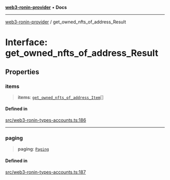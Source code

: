 [**web3-ronin-provider**](../README.md) • **Docs**

***

[web3-ronin-provider](../globals.md) / get\_owned\_nfts\_of\_address\_Result

# Interface: get\_owned\_nfts\_of\_address\_Result

## Properties

### items

> **items**: [`get_owned_nfts_of_address_Item`](get_owned_nfts_of_address_Item.md)[]

#### Defined in

[src/web3-ronin-types-accounts.ts:186](https://github.com/chuacw/web3-ronin-provider/blob/a0101c455e71e221c1f508afff12749e77bf1fd8/src/web3-ronin-types-accounts.ts#L186)

***

### paging

> **paging**: [`Paging`](Paging.md)

#### Defined in

[src/web3-ronin-types-accounts.ts:187](https://github.com/chuacw/web3-ronin-provider/blob/a0101c455e71e221c1f508afff12749e77bf1fd8/src/web3-ronin-types-accounts.ts#L187)
